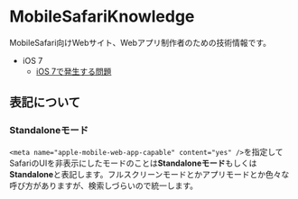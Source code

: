 MobileSafariKnowledge
=====================

MobileSafari向けWebサイト、Webアプリ制作者のための技術情報です。

+ iOS 7
  * [iOS 7で発生する問題](iOS7/iOS%207で発生する問題.md)


## 表記について ##

### Standaloneモード ###

```<meta name="apple-mobile-web-app-capable" content="yes" />```を指定してSafariのUIを非表示にしたモードのことは**Standaloneモード**もしくは**Standalone**と表記します。フルスクリーンモードとかアプリモードとか色々な呼び方がありますが、検索しづらいので統一します。
